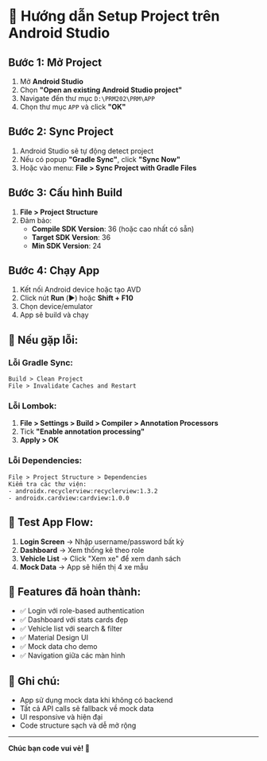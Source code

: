 # 🚀 Hướng dẫn Setup Project trên Android Studio

## Bước 1: Mở Project
1. Mở **Android Studio**
2. Chọn **"Open an existing Android Studio project"**
3. Navigate đến thư mục `D:\PRM202\PRM\APP`
4. Chọn thư mục `APP` và click **"OK"**

## Bước 2: Sync Project
1. Android Studio sẽ tự động detect project
2. Nếu có popup **"Gradle Sync"**, click **"Sync Now"**
3. Hoặc vào menu: **File > Sync Project with Gradle Files**

## Bước 3: Cấu hình Build
1. **File > Project Structure**
2. Đảm bảo:
   - **Compile SDK Version**: 36 (hoặc cao nhất có sẵn)
   - **Target SDK Version**: 36
   - **Min SDK Version**: 24

## Bước 4: Chạy App
1. Kết nối Android device hoặc tạo AVD
2. Click nút **Run** (▶️) hoặc **Shift + F10**
3. Chọn device/emulator
4. App sẽ build và chạy

## 🔧 Nếu gặp lỗi:

### Lỗi Gradle Sync:
```
Build > Clean Project
File > Invalidate Caches and Restart
```

### Lỗi Lombok:
1. **File > Settings > Build > Compiler > Annotation Processors**
2. Tick **"Enable annotation processing"**
3. **Apply > OK**

### Lỗi Dependencies:
```
File > Project Structure > Dependencies
Kiểm tra các thư viện:
- androidx.recyclerview:recyclerview:1.3.2
- androidx.cardview:cardview:1.0.0
```

## 📱 Test App Flow:
1. **Login Screen** → Nhập username/password bất kỳ
2. **Dashboard** → Xem thống kê theo role
3. **Vehicle List** → Click "Xem xe" để xem danh sách
4. **Mock Data** → App sẽ hiển thị 4 xe mẫu

## 🎯 Features đã hoàn thành:
- ✅ Login với role-based authentication
- ✅ Dashboard với stats cards đẹp
- ✅ Vehicle list với search & filter
- ✅ Material Design UI
- ✅ Mock data cho demo
- ✅ Navigation giữa các màn hình

## 📝 Ghi chú:
- App sử dụng mock data khi không có backend
- Tất cả API calls sẽ fallback về mock data
- UI responsive và hiện đại
- Code structure sạch và dễ mở rộng

---
**Chúc bạn code vui vẻ! 🎉**
